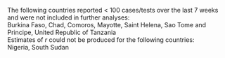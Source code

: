 The following countries reported < 100 cases/tests over the last 7 weeks and were not included in further analyses:<br>Burkina Faso, Chad, Comoros, Mayotte, Saint Helena, Sao Tome and Principe, United Republic of Tanzania
<br>
Estimates of *r* could not be produced for the following countries:<br>Nigeria, South Sudan
<br>
